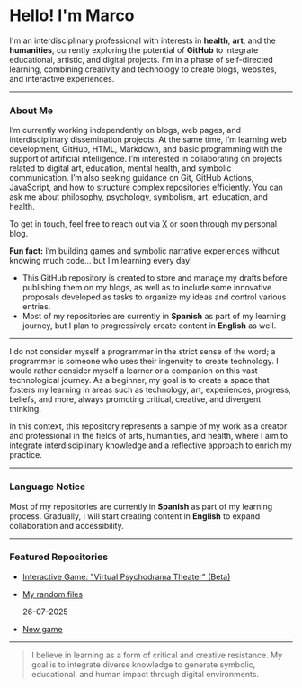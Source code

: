 # Hello! I'm Marco

I'm an interdisciplinary professional with interests in **health**, **art**, and the **humanities**, currently exploring the potential of **GitHub** to integrate educational, artistic, and digital projects. I'm in a phase of self-directed learning, combining creativity and technology to create blogs, websites, and interactive experiences.

---

### About Me

I’m currently working independently on blogs, web pages, and interdisciplinary dissemination projects. At the same time, I’m learning web development, GitHub, HTML, Markdown, and basic programming with the support of artificial intelligence. I’m interested in collaborating on projects related to digital art, education, mental health, and symbolic communication. I’m also seeking guidance on Git, GitHub Actions, JavaScript, and how to structure complex repositories efficiently. You can ask me about philosophy, psychology, symbolism, art, education, and health.

To get in touch, feel free to reach out via [X](https://x.com/vinicio_salto) or soon through my personal blog.

**Fun fact:** I’m building games and symbolic narrative experiences without knowing much code… but I’m learning every day!

- This GitHub repository is created to store and manage my drafts before publishing them on my blogs, as well as to include some innovative proposals developed as tasks to organize my ideas and control various entries.
- Most of my repositories are currently in **Spanish** as part of my learning journey, but I plan to progressively create content in **English** as well.


---

I do not consider myself a programmer in the strict sense of the word; a programmer is someone who uses their ingenuity to create technology. I would rather consider myself a learner or a companion on this vast technological journey. As a beginner, my goal is to create a space that fosters my learning in areas such as technology, art, experiences, progress, beliefs, and more, always promoting critical, creative, and divergent thinking.

In this context, this repository represents a sample of my work as a creator and professional in the fields of arts, humanities, and health, where I aim to integrate interdisciplinary knowledge and a reflective approach to enrich my practice.

---

### Language Notice

Most of my repositories are currently in **Spanish** as part of my learning process. Gradually, I will start creating content in **English** to expand collaboration and accessibility.

---

### Featured Repositories

- [Interactive Game: "Virtual Psychodrama Theater" (Beta)](https://github.com/MarcoS9309/desktop-tutorial)
- [My random files](https://github.com/MarcoS9309/Repositorio-de-entradas)

  26-07-2025
- [New game](https://github.com/MarcoS9309/fabulas-emocionales)

---


> I believe in learning as a form of critical and creative resistance. My goal is to integrate diverse knowledge to generate symbolic, educational, and human impact through digital environments.
